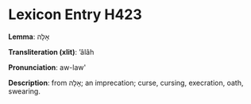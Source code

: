 # Lexicon Entry H423

**Lemma**: אָלָה

**Transliteration (xlit)**: ʼâlâh

**Pronunciation**: aw-law'

**Description**:
from אָלָה; an imprecation; curse, cursing, execration, oath, swearing.
